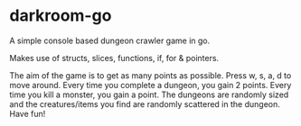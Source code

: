 # darkroom-go
A simple console based dungeon crawler game in go.

Makes use of structs, slices, functions, if, for & pointers.

The aim of the game is to get as many points as possible. Press w, s, a, d to move around. Every time you complete a dungeon, you gain 2 points. Every time you kill a monster, you gain a point. 
The dungeons are randomly sized and the creatures/items you find are randomly scattered in the dungeon.
Have fun!
